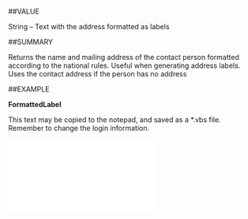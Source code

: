 
##VALUE

String – Text with the address formatted as labels


##SUMMARY

Returns the name and mailing address of the contact person formatted according to the national rules. Useful when generating address labels. Uses the contact address if the person has no address


##EXAMPLE

**FormattedLabel**



This text may be copied to the notepad, and saved as a *.vbs file. Remember to change the login information.

![](..\..\Examples\vbs\SOPerson.FormattedLabel.vbs.txt)

